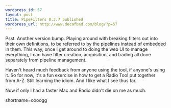 ```yaml
--- 
wordpress_id: 57
layout: post
title: PipeFilters 0.3.7 published
wordpress_url: http://www.decafbad.com/blog/?p=57
---
```

<p>Psst.  Another version bump.  Playing around with breaking filters out into their own definitions, to be referred to by the pipelines instead of embedded in them.  This way, once I get around to doing the web UI to manage everything, I can have filter creation, acquisition, and trading all done separately from pipeline management.</p>
<p>Haven't heard much feedback from anyone using the tool, if anyone's using it.  So for now, it's a fun exercise in how to get a Radio Tool put together from A-Z.  Still learning the idiom.  And I like what I see thus far.</p>
<p>Now if only I had a faster Mac and Radio didn't die on me as much.<br />
</p>
<!--more-->
shortname=oooogg
